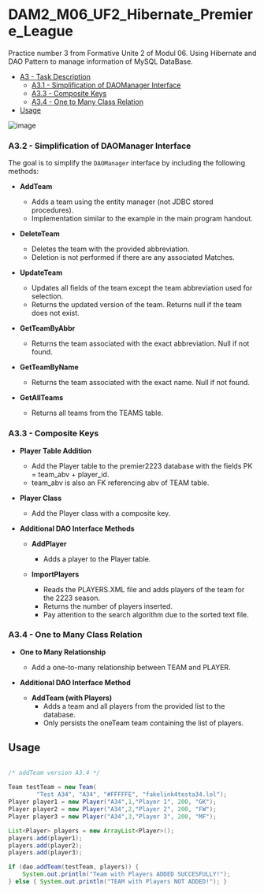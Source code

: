 # DAM2_M06_UF2_Hibernate_Premiere_League
Practice number 3 from Formative Unite 2 of Modul 06. Using Hibernate and DAO Pattern to manage information of MySQL DataBase.

- [A3 - Task Description](#a3---task-description)
  - [A3.1 - Simplification of DAOManager Interface](#a31---simplification-of-daomanager-interface)
  - [A3.3 - Composite Keys](#a33---composite-keys)
  - [A3.4 - One to Many Class Relation](#a34---one-to-many-class-relation)
- [Usage](#usage)

![image](https://github.com/0LE6/DAM2_M06_UF2_Hibernate_Premiere_League/assets/135649528/88259ac5-6a9f-410f-af60-b654f061e4a2)

### A3.2 - Simplification of DAOManager Interface

The goal is to simplify the `DAOManager` interface by including the following methods:

- **AddTeam**
  - Adds a team using the entity manager (not JDBC stored procedures).
  - Implementation similar to the example in the main program handout.

- **DeleteTeam**
  - Deletes the team with the provided abbreviation.
  - Deletion is not performed if there are any associated Matches.

- **UpdateTeam**
  - Updates all fields of the team except the team abbreviation used for selection.
  - Returns the updated version of the team. Returns null if the team does not exist.

- **GetTeamByAbbr**
  - Returns the team associated with the exact abbreviation. Null if not found.

- **GetTeamByName**
  - Returns the team associated with the exact name. Null if not found.

- **GetAllTeams**
  - Returns all teams from the TEAMS table.

### A3.3 - Composite Keys

- **Player Table Addition**
  - Add the Player table to the premier2223 database with the fields PK = team_abv + player_id.
  - team_abv is also an FK referencing abv of TEAM table.

- **Player Class**
  - Add the Player class with a composite key.

- **Additional DAO Interface Methods**
  - **AddPlayer**
    - Adds a player to the Player table.

  - **ImportPlayers**
    - Reads the PLAYERS.XML file and adds players of the team for the 2223 season.
    - Returns the number of players inserted.
    - Pay attention to the search algorithm due to the sorted text file.

### A3.4 - One to Many Class Relation

- **One to Many Relationship**
  - Add a one-to-many relationship between TEAM and PLAYER.

- **Additional DAO Interface Method**
  - **AddTeam (with Players)**
    - Adds a team and all players from the provided list to the database.
    - Only persists the oneTeam team containing the list of players.

## Usage

``` java

/* addTeam version A3.4 */
			
Team testTeam = new Team(
		"Test A34", "A34", "#FFFFFE", "fakelink4testa34.lol");
Player player1 = new Player("A34",1,"Player 1", 200, "GK");
Player player2 = new Player("A34",2,"Player 2", 200, "FW");
Player player3 = new Player("A34",3,"Player 3", 200, "MF");

List<Player> players = new ArrayList<Player>();
players.add(player1);
players.add(player2);
players.add(player3);

if (dao.addTeam(testTeam, players)) {
	System.out.println("Team with Players ADDED SUCCESFULLY!");
} else { System.out.println("TEAM with Players NOT ADDED!"); }

```


